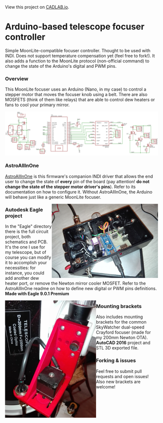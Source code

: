 View this project on [CADLAB.io](https://cadlab.io/project/1407). 

# Arduino-based telescope focuser controller
Simple MoonLite-compatible focuser controller. Thought to be used with INDI.
Does not support temperature compensation yet (feel free to fork!).
It also adds a function to the MoonLite protocol (non-official command) to
change the state of the Arduino's digital and PWM pins.

### Overview
This MoonLite focuser uses an Arduino (Nano, in my case) to control
a stepper motor that moves the focuser knob using a belt.
There are also MOSFETS (think of them like relays) that are able to
control dew heaters or fans to cool your primary mirror.

<img align="center" src="Docs/SCH.png"><br>

### AstroAllInOne
<a href="https://github.com/SquareBoot/AstroAllInOne">AstroAllInOne</a>
is this firmware's companion INDI driver that allows the end user to
change the state of **every** pin of the board (pay attention! **do not change the
state of the stepper motor driver's pins**). Refer to its documentation on
how to configure it. Without AstroAllInOne, the Arduino will behave just like
a generic MoonLite focuser.<br>

<img align="right" src="Docs/1.jpg" width="350" >

### Autodesk Eagle project
In the "Eagle" directory there is the full circuit project, both schematics and PCB. 
It's the one I use for my telescope, but of course you can modify it to 
accomplish your necessities: for instance, you could add another dew heater port, 
or remove the Newton mirror cooler MOSFET. Refer to the AstroAllInOne readme on 
how to define new digital or PWM pins definitions.
<br>**Made with Eagle 9.0.1 Premium**<br>

<img align="left" src="Brackets/Sky-Watcher Newton Crayford/3.jpg" width="300" >

### Mounting brackets
Also includes mounting brackets for the common SkyWatcher 
dual-speed Crayford focuser (made for my 200mm Newton OTA).
**AutoCAD 2016** project and STL 3D exported file.

### Forking & issues
Feel free to submit pull requests and open issues! Also new brackets are welcome!